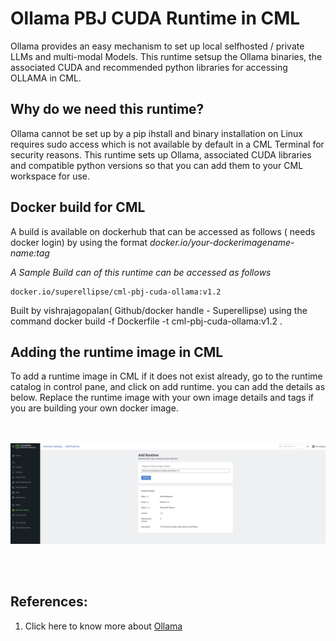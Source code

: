 # Ollama PBJ CUDA Runtime in CML
Ollama provides an easy mechanism to set up local selfhosted / private LLMs and multi-modal Models. This runtime setsup the Ollama binaries, the associated CUDA and recommended python libraries for accessing OLLAMA in CML. 

## Why do we need this runtime?
Ollama cannot be set up by a pip ihstall and binary installation on Linux requires sudo access which is not available by default in a CML Terminal for security reasons. 
This runtime sets up Ollama, associated CUDA libraries and compatible python versions so that you can add them to your CML workspace for use.



## Docker build for CML 
A  build is available on dockerhub that can be accessed as follows ( needs docker login) by using the format _docker.io/your-dockerimagename-name:tag_ 

*A Sample Build can of this runtime can be accessed as follows*
```
docker.io/superellipse/cml-pbj-cuda-ollama:v1.2
```
Built by vishrajagopalan( Github/docker handle - Superellipse) using the command
docker build -f Dockerfile -t cml-pbj-cuda-ollama:v1.2 .

## Adding the runtime image in CML
To add a runtime image in CML if it does not exist already, go to the runtime catalog in control pane, and click on add runtime. you can add the details as below. Replace the runtime image with your own image details and tags if you are building your own docker image.


 <br> <br>
![Adding Runtime](./picture/AddingRuntimeinCML.jpg)

<br><br>
## References: 
1. Click here to know more about [Ollama](https://www.ollama.com/)
